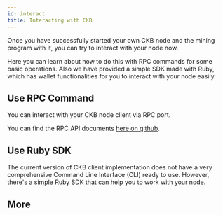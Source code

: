 ```yaml
---
id: interact
title: Interacting with CKB
---
```


Once you have successfully started your own CKB node and the mining program with it, you can try to interact with your node now.

Here you can learn about how to do this with RPC commands for some basic operations. Also we have provided a simple SDK made with Ruby, which has wallet functionalities for you to interact with your node easily. 


## Use RPC Command
You can interact with your CKB node client via RPC port. 

You can find the RPC API documents [here on github](https://github.com/nervosnetwork/ckb/blob/master/rpc/README.md).

## Use Ruby SDK

The current version of CKB client implementation does not have a very comprehensive Command Line Interface (CLI) ready to use. However, there's a simple Ruby SDK that can help you to work with your node.

## More

